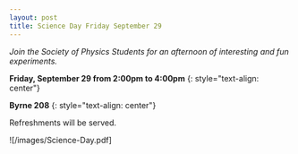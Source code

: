 ```yaml
---
layout: post
title: Science Day Friday September 29
---
```


*Join the Society of Physics Students for an afternoon of interesting and fun experiments.*  

**Friday, September 29 from 2:00pm to 4:00pm**
{: style="text-align: center"}

**Byrne 208**
{: style="text-align: center"}

Refreshments will be served.  

![/images/Science-Day.pdf]
